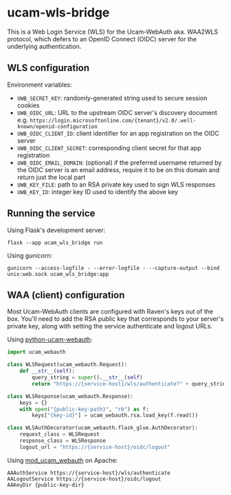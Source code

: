 # ucam-wls-bridge

This is a Web Login Service (WLS) for the Ucam-WebAuth aka. WAA2WLS protocol, which defers to an OpenID Connect (OIDC) server for the underlying authentication.

## WLS configuration

Environment variables:

- `UWB_SECRET_KEY`: randomly-generated string used to secure session cookies
- `UWB_OIDC_URL`: URL to the upstream OIDC server's discovery document e.g. `https://login.microsoftonline.com/{tenant}/v2.0/.well-known/openid-configuration`
- `UWB_OIDC_CLIENT_ID`: client identifier for an app registration on the OIDC server
- `UWB_OIDC_CLIENT_SECRET`: corresponding client secret for that app registration
- `UWB_OIDC_EMAIL_DOMAIN`: (optional) if the preferred username returned by the OIDC server is an email address, require it to be on this domain and return just the local part
- `UWB_KEY_FILE`: path to an RSA private key used to sign WLS responses
- `UWB_KEY_ID`: integer key ID used to identify the above key

## Running the service

Using Flask's development server:

```
flask --app ucam_wls_bridge run
```

Using gunicorn:

```
gunicorn --access-logfile - --error-logfile - --capture-output --bind unix:web.sock ucam_wls_bridge:app
```

## WAA (client) configuration

Most Ucam-WebAuth clients are configured with Raven's keys out of the box.  You'll need to add the RSA public key that corresponds to your server's private key, along with setting the service authenticate and logout URLs.

Using [python-ucam-webauth](https://github.com/danielrichman/python-ucam-webauth):

```python
import ucam_webauth

class WLSRequest(ucam_webauth.Request):
    def __str__(self):
        query_string = super().__str__(self)
        return "https://{service-host}/wls/authenticate?" + query_string

class WLSResponse(ucam_webauth.Response):
    keys = {}
    with open("{public-key-path}", "rb") as f:
        keys["{key-id}"] = ucam_webauth.rsa.load_key(f.read())

class WLSAuthDecorator(ucam_webauth.flask_glue.AuthDecorator):
    request_class = WLSRequest
    response_class = WLSResponse
    logout_url = "https://{service-host}/oidc/logout"
```

Using [mod_ucam_webauth](https://github.com/cambridgeuniversity/mod_ucam_webauth) on Apache:

```
AAAuthService https://{service-host}/wls/authenticate
AALogoutService https://{service-host}/oidc/logout
AAKeyDir {public-key-dir}
```
